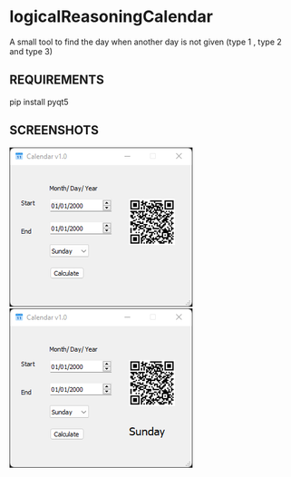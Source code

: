 # logicalReasoningCalendar
A small tool to find the day when another day is not given (type 1 , type 2 and type 3)

## REQUIREMENTS
pip install pyqt5

## SCREENSHOTS

![Screenshot 1](https://github.com/MrDiagnose/logicalReasoningCalendar/blob/main/screenshots/calendar.png)
![Screenshot 2](https://github.com/MrDiagnose/logicalReasoningCalendar/blob/main/screenshots/calendar2.png)

